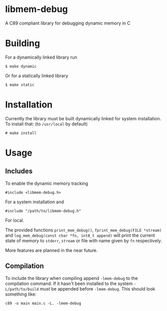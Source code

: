 # libmem-debug
A C89 compliant library for debugging dynamic memory in C

# Building
For a dynamically linked library run
```
$ make dynamic
```
Or for a statically linked library
```
$ make static
```

# Installation
Currently the library must be built dynamically linked for system
installation. To install that: (to `/usr/local` by default)
```
# make install
```

# Usage
## Includes
To enable the dynamic memory tracking
```
#include <libmem-debug.h>
```
For a system installation and
```
#include "/path/to/libmem-debug.h"
```
For local.

The provided functions `print_mem_debug()`, `fprint_mem_debug(FILE
*stream)` and `log_mem_debug(const char *fn, int8_t append)` will
print the current state of memory to `stderr`, `stream` or file with
name given by `fn` respectively.

More features are planned in the near future.

## Compilation
To include the library when compiling append `-lmem-debug` to the
compilation command. If it hasn't been installed to the system
`-L/path/to/build` must be appended before `-lmem-debug`. This should
look something like: 
```
c89 -o main main.c -L. -lmem-debug
```
